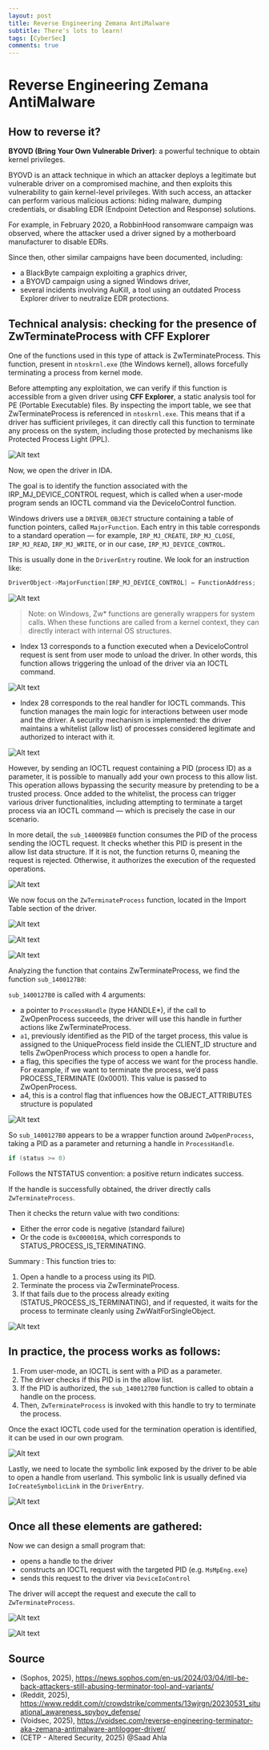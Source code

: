 ```yaml
---
layout: post
title: Reverse Engineering Zemana AntiMalware
subtitle: There's lots to learn!
tags: [CyberSec]
comments: true
---
```



# Reverse Engineering Zemana AntiMalware
## How to reverse it?

**BYOVD (Bring Your Own Vulnerable Driver)**: a powerful technique to obtain kernel privileges.

BYOVD is an attack technique in which an attacker deploys a legitimate but vulnerable driver on a compromised machine, and then exploits this vulnerability to gain kernel-level privileges. With such access, an attacker can perform various malicious actions: hiding malware, dumping credentials, or disabling EDR (Endpoint Detection and Response) solutions.

For example, in February 2020, a RobbinHood ransomware campaign was observed, where the attacker used a driver signed by a motherboard manufacturer to disable EDRs.

Since then, other similar campaigns have been documented, including:

* a BlackByte campaign exploiting a graphics driver,
* a BYOVD campaign using a signed Windows driver,
* several incidents involving AuKill, a tool using an outdated Process Explorer driver to neutralize EDR protections.

## Technical analysis: checking for the presence of ZwTerminateProcess with CFF Explorer

One of the functions used in this type of attack is ZwTerminateProcess. This function, present in `ntoskrnl.exe` (the Windows kernel), allows forcefully terminating a process from kernel mode.

Before attempting any exploitation, we can verify if this function is accessible from a given driver using **CFF Explorer**, a static analysis tool for PE (Portable Executable) files. By inspecting the import table, we see that ZwTerminateProcess is referenced in `ntoskrnl.exe`. This means that if a driver has sufficient privileges, it can directly call this function to terminate any process on the system, including those protected by mechanisms like Protected Process Light (PPL).

![Alt text](https://rfc6592.github.io/assets/img/Zemana/0ZemanaCFF.png)

Now, we open the driver in IDA.

The goal is to identify the function associated with the IRP\_MJ\_DEVICE\_CONTROL request, which is called when a user-mode program sends an IOCTL command via the DeviceIoControl function.

Windows drivers use a `DRIVER_OBJECT` structure containing a table of function pointers, called `MajorFunction`. Each entry in this table corresponds to a standard operation — for example, `IRP_MJ_CREATE`, `IRP_MJ_CLOSE`, `IRP_MJ_READ`, `IRP_MJ_WRITE`, or in our case, `IRP_MJ_DEVICE_CONTROL`.

This is usually done in the `DriverEntry` routine. We look for an instruction like:

```c
DriverObject->MajorFunction[IRP_MJ_DEVICE_CONTROL] = FunctionAddress;
```

![Alt text](https://rfc6592.github.io/assets/img/Zemana/1Zemana.png)

> Note: on Windows, Zw\* functions are generally wrappers for system calls. When these functions are called from a kernel context, they can directly interact with internal OS structures.

* Index 13 corresponds to a function executed when a DeviceIoControl request is sent from user mode to unload the driver. In other words, this function allows triggering the unload of the driver via an IOCTL command.

![Alt text](https://rfc6592.github.io/assets/img/Zemana/2Zemana.png)

* Index 28 corresponds to the real handler for IOCTL commands. This function manages the main logic for interactions between user mode and the driver. A security mechanism is implemented: the driver maintains a whitelist (allow list) of processes considered legitimate and authorized to interact with it.


![Alt text](https://rfc6592.github.io/assets/img/Zemana/3Zemana.png)

However, by sending an IOCTL request containing a PID (process ID) as a parameter, it is possible to manually add your own process to this allow list. This operation allows bypassing the security measure by pretending to be a trusted process. Once added to the whitelist, the process can trigger various driver functionalities, including attempting to terminate a target process via an IOCTL command — which is precisely the case in our scenario.

In more detail, the `sub_140009BE0` function consumes the PID of the process sending the IOCTL request. It checks whether this PID is present in the allow list data structure. If it is not, the function returns 0, meaning the request is rejected. Otherwise, it authorizes the execution of the requested operations.


![Alt text](https://rfc6592.github.io/assets/img/Zemana/4Zemana.png)

We now focus on the `ZwTerminateProcess` function, located in the Import Table section of the driver.


![Alt text](https://rfc6592.github.io/assets/img/Zemana/5Zemana.png)

![Alt text](https://rfc6592.github.io/assets/img/Zemana/6Zemana.png)

![Alt text](https://rfc6592.github.io/assets/img/Zemana/7Zemana.png)


Analyzing the function that contains ZwTerminateProcess, we find the function `sub_1400127B0`:

`sub_1400127B0` is called with 4 arguments:

* a pointer to `ProcessHandle` (type HANDLE\*), if the call to ZwOpenProcess succeeds, the driver will use this handle in further actions like ZwTerminateProcess.
* `a1`, previously identified as the PID of the target process, this value is assigned to the UniqueProcess field inside the CLIENT_ID structure and tells ZwOpenProcess which process to open a handle for.
* a flag, this specifies the type of access we want for the process handle. For example, if we want to terminate the process, we’d pass PROCESS_TERMINATE (0x0001). This value is passed to ZwOpenProcess.
* a4, this is a control flag that influences how the OBJECT_ATTRIBUTES structure is populated

![Alt text](https://rfc6592.github.io/assets/img/Zemana/14Zemana.png)


So `sub_1400127B0` appears to be a wrapper function around `ZwOpenProcess`, taking a PID as a parameter and returning a handle in `ProcessHandle`.

```c
if (status >= 0)
```

Follows the NTSTATUS convention: a positive return indicates success.

If the handle is successfully obtained, the driver directly calls `ZwTerminateProcess`.

Then it checks the return value with two conditions:

* Either the error code is negative (standard failure)
* Or the code is `0xC000010A`, which corresponds to STATUS_PROCESS_IS_TERMINATING.

Summary :
This function tries to:
1. Open a handle to a process using its PID.
2. Terminate the process via ZwTerminateProcess.
3. If that fails due to the process already exiting (STATUS_PROCESS_IS_TERMINATING), and if requested, it waits for the process to terminate cleanly using ZwWaitForSingleObject.

![Alt text](https://rfc6592.github.io/assets/img/Zemana/15Zemana.png)

## In practice, the process works as follows:

1. From user-mode, an IOCTL is sent with a PID as a parameter.
2. The driver checks if this PID is in the allow list.
3. If the PID is authorized, the `sub_1400127B0` function is called to obtain a handle on the process.
4. Then, `ZwTerminateProcess` is invoked with this handle to try to terminate the process.

Once the exact IOCTL code used for the termination operation is identified, it can be used in our own program.

![Alt text](https://rfc6592.github.io/assets/img/Zemana/10Zemana.png)

Lastly, we need to locate the symbolic link exposed by the driver to be able to open a handle from userland. This symbolic link is usually defined via `IoCreateSymbolicLink` in the `DriverEntry`.

![Alt text](https://rfc6592.github.io/assets/img/Zemana/11Zemana.png)

## Once all these elements are gathered:

Now we can design a small program that:

* opens a handle to the driver
* constructs an IOCTL request with the targeted PID (e.g. `MsMpEng.exe`)
* sends this request to the driver via `DeviceIoControl`

The driver will accept the request and execute the call to `ZwTerminateProcess`.

![Alt text](https://rfc6592.github.io/assets/img/Zemana/12Zemana.png)

![Alt text](https://rfc6592.github.io/assets/img/Zemana/13Zemana.png)



## Source 

* (Sophos, 2025), https://news.sophos.com/en-us/2024/03/04/itll-be-back-attackers-still-abusing-terminator-tool-and-variants/
* (Reddit, 2025), https://www.reddit.com/r/crowdstrike/comments/13wjrgn/20230531_situational_awareness_spyboy_defense/
* (Voidsec, 2025), https://voidsec.com/reverse-engineering-terminator-aka-zemana-antimalware-antilogger-driver/
* (CETP - Altered Security, 2025) @Saad Ahla
